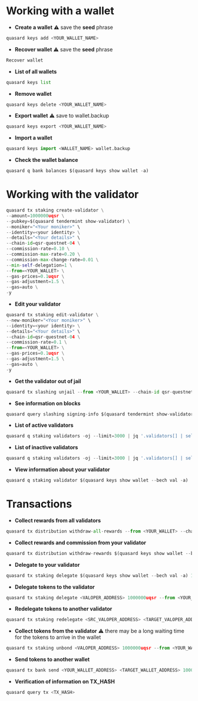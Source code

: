 # Working with a wallet
- **Create a wallet**
⚠️ save the **seed** phrase
```python
quasard keys add <YOUR_WALLET_NAME>
```
- **Recover wallet**
⚠️ save the **seed** phrase
```python
Recover wallet
```
- **List of all wallets**
```python
quasard keys list
```
- **Remove wallet**
```python
quasard keys delete <YOUR_WALLET_NAME>
```
- **Export wallet**
⚠️ save to wallet.backup
```python
quasard keys export <YOUR_WALLET_NAME>
```
- **Import a wallet**
```python
quasard keys import <WALLET_NAME> wallet.backup
```
- **Check the wallet balance**
```python
quasard q bank balances $(quasard keys show wallet -a)
```
# Working with the validator
```python
quasard tx staking create-validator \
--amount=1000000uqsr \
--pubkey=$(quasard tendermint show-validator) \
--moniker="<Your moniker>" \
--identity=<your identity> \
--details="<Your details>" \
--chain-id=qsr-questnet-04 \
--commission-rate=0.10 \
--commission-max-rate=0.20 \
--commission-max-change-rate=0.01 \
--min-self-delegation=1 \
--from=<YOUR_WALLET> \
--gas-prices=0.1uqsr \
--gas-adjustment=1.5 \
--gas=auto \
-y
```
- **Edit your validator**
```python
quasard tx staking edit-validator \
--new-moniker="<Your moniker>" \
--identity=<your identity> \
--details="<Your details>" \
--chain-id=qsr-questnet-04 \
--commission-rate=0.1 \
--from=<YOUR_WALLET> \
--gas-prices=0.1uqsr \
--gas-adjustment=1.5 \
--gas=auto \
-y
```
- **Get the validator out of jail**
```python
quasard tx slashing unjail --from <YOUR_WALLET> --chain-id qsr-questnet-04 --gas-prices 0.1uqsr --gas-adjustment 1.5 --gas auto -y
```
- **See information on blocks**
```python
quasard query slashing signing-info $(quasard tendermint show-validator)
```
- **List of active validators**
```python
quasard q staking validators -oj --limit=3000 | jq '.validators[] | select(.status=="BOND_STATUS_BONDED")' | jq -r '(.tokens|tonumber/pow(10; 6)|floor|tostring) + " \t " + .description.moniker' | sort -gr | nl
```
- **List of inactive validators**
```python
quasard q staking validators -oj --limit=3000 | jq '.validators[] | select(.status=="BOND_STATUS_UNBONDED") or .status=="BOND_STATUS_UNBONDING")' | jq -r '(.tokens|tonumber/pow(10; 6)|floor|tostring) + " \t " + .description.moniker' | sort -gr | nl
```
- **View information about your validator**
```python
quasard q staking validator $(quasard keys show wallet --bech val -a)
```
# Transactions
- **Collect rewards from all validators**
```python
quasard tx distribution withdraw-all-rewards --from <YOUR_WALLET> --chain-id qsr-questnet-04 --gas-prices 0.1uqsr --gas-adjustment 1.5 --gas auto -y
```
- **Collect rewards and commission from your validator**
```python
quasard tx distribution withdraw-rewards $(quasard keys show wallet --bech val -a) --commission --from <YOUR_WALLET> --chain-id qsr-questnet-04 --gas-prices 0.1uqsr --gas-adjustment 1.5 --gas auto -y
```
- **Delegate to your validator**
```python
quasard tx staking delegate $(quasard keys show wallet --bech val -a) 1000000uqsr --from <YOUR_WALLET> --chain-id qsr-questnet-04 --gas-prices 0.1uqsr --gas-adjustment 1.5 --gas auto -y
```
- **Delegate tokens to the validator**
```python
quasard tx staking delegate <VALOPER_ADDRESS> 1000000uqsr --from <YOUR_WALLET> --chain-id qsr-questnet-04 --gas-prices 0.1uqsr --gas-adjustment 1.5 --gas auto -y
```
- **Redelegate tokens to another validator**
```python
quasard tx staking redelegate <SRC_VALOPER_ADDRESS> <TARGET_VALOPER_ADDRESS> 1000000uqsr --from <WALLET> --chain-id qsr-questnet-04 --gas-prices 0.1uqsr --gas-adjustment 1.5 --gas auto -y
```
- **Collect tokens from the validator**
⚠️ there may be a long waiting time for the tokens to arrive in the wallet
```python
quasard tx staking unbond <VALOPER_ADDRESS> 1000000uqsr --from <YOUR_WALLET> --chain-id qsr-questnet-04 --gas-prices 0.1uqsr --gas-adjustment 1.5 --gas auto -y
```
- **Send tokens to another wallet**
```python
quasard tx bank send <YOUR_WALLET_ADDRESS> <TARGET_WALLET_ADDRESS> 1000000uqsr --from <YOUR_WALLET_ADDRESS> --chain-id qsr-questnet-04 --gas-prices 0.1uqsr --gas-adjustment 1.5 --gas auto -y
```
- **Verification of information on TX_HASH**
```python
quasard query tx <TX_HASH>
```
